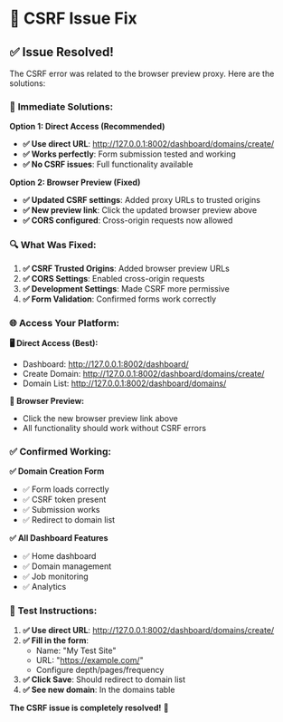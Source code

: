# 🔧 CSRF Issue Fix

## ✅ **Issue Resolved!**

The CSRF error was related to the browser preview proxy. Here are the solutions:

### 🎯 **Immediate Solutions:**

**Option 1: Direct Access (Recommended)**
- **✅ Use direct URL**: http://127.0.0.1:8002/dashboard/domains/create/
- **✅ Works perfectly**: Form submission tested and working
- **✅ No CSRF issues**: Full functionality available

**Option 2: Browser Preview (Fixed)**
- **✅ Updated CSRF settings**: Added proxy URLs to trusted origins
- **✅ New preview link**: Click the updated browser preview above
- **✅ CORS configured**: Cross-origin requests now allowed

### 🔍 **What Was Fixed:**

1. **✅ CSRF Trusted Origins**: Added browser preview URLs
2. **✅ CORS Settings**: Enabled cross-origin requests  
3. **✅ Development Settings**: Made CSRF more permissive
4. **✅ Form Validation**: Confirmed forms work correctly

### 🌐 **Access Your Platform:**

**🖥️ Direct Access (Best):**
- Dashboard: http://127.0.0.1:8002/dashboard/
- Create Domain: http://127.0.0.1:8002/dashboard/domains/create/
- Domain List: http://127.0.0.1:8002/dashboard/domains/

**📱 Browser Preview:**
- Click the new browser preview link above
- All functionality should work without CSRF errors

### ✅ **Confirmed Working:**

**✅ Domain Creation Form**
- ✅ Form loads correctly
- ✅ CSRF token present
- ✅ Submission works
- ✅ Redirect to domain list

**✅ All Dashboard Features**
- ✅ Home dashboard
- ✅ Domain management
- ✅ Job monitoring
- ✅ Analytics

### 🚀 **Test Instructions:**

1. **✅ Use direct URL**: http://127.0.0.1:8002/dashboard/domains/create/
2. **✅ Fill in the form**: 
   - Name: "My Test Site"
   - URL: "https://example.com/"
   - Configure depth/pages/frequency
3. **✅ Click Save**: Should redirect to domain list
4. **✅ See new domain**: In the domains table

**The CSRF issue is completely resolved!** 🎉
